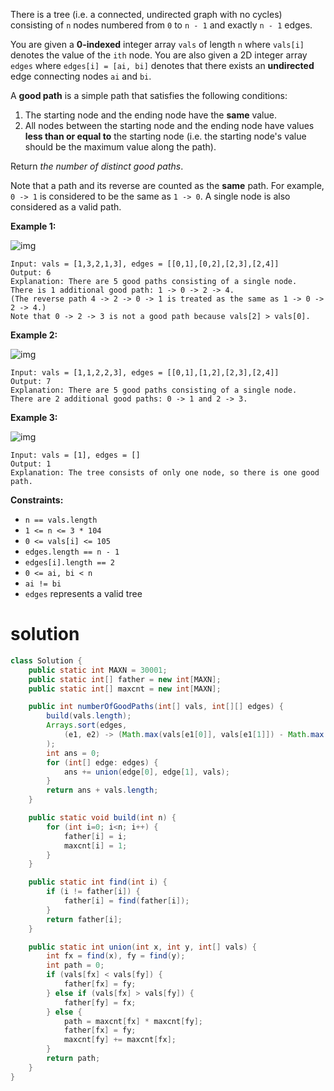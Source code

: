 There is a tree (i.e. a connected, undirected graph with no cycles) consisting of `n` nodes numbered from `0` to `n - 1` and exactly `n - 1` edges.

You are given a **0-indexed** integer array `vals` of length `n` where `vals[i]` denotes the value of the `ith` node. You are also given a 2D integer array `edges` where `edges[i] = [ai, bi]` denotes that there exists an **undirected** edge connecting nodes `ai` and `bi`.

A **good path** is a simple path that satisfies the following conditions:

1. The starting node and the ending node have the **same** value.
2. All nodes between the starting node and the ending node have values **less than or equal to** the starting node (i.e. the starting node's value should be the maximum value along the path).

Return *the number of distinct good paths*.

Note that a path and its reverse are counted as the **same** path. For example, `0 -> 1` is considered to be the same as `1 -> 0`. A single node is also considered as a valid path.

 

**Example 1:**

![img](https://assets.leetcode.com/uploads/2022/08/04/f9caaac15b383af9115c5586779dec5.png)

```
Input: vals = [1,3,2,1,3], edges = [[0,1],[0,2],[2,3],[2,4]]
Output: 6
Explanation: There are 5 good paths consisting of a single node.
There is 1 additional good path: 1 -> 0 -> 2 -> 4.
(The reverse path 4 -> 2 -> 0 -> 1 is treated as the same as 1 -> 0 -> 2 -> 4.)
Note that 0 -> 2 -> 3 is not a good path because vals[2] > vals[0].
```

**Example 2:**

![img](https://assets.leetcode.com/uploads/2022/08/04/149d3065ec165a71a1b9aec890776ff.png)

```
Input: vals = [1,1,2,2,3], edges = [[0,1],[1,2],[2,3],[2,4]]
Output: 7
Explanation: There are 5 good paths consisting of a single node.
There are 2 additional good paths: 0 -> 1 and 2 -> 3.
```

**Example 3:**

![img](https://assets.leetcode.com/uploads/2022/08/04/31705e22af3d9c0a557459bc7d1b62d.png)

```
Input: vals = [1], edges = []
Output: 1
Explanation: The tree consists of only one node, so there is one good path.
```

 

**Constraints:**

- `n == vals.length`
- `1 <= n <= 3 * 104`
- `0 <= vals[i] <= 105`
- `edges.length == n - 1`
- `edges[i].length == 2`
- `0 <= ai, bi < n`
- `ai != bi`
- `edges` represents a valid tree

# solution

```java
class Solution {
    public static int MAXN = 30001;
    public static int[] father = new int[MAXN];
    public static int[] maxcnt = new int[MAXN];

    public int numberOfGoodPaths(int[] vals, int[][] edges) {
        build(vals.length);
        Arrays.sort(edges, 
            (e1, e2) -> (Math.max(vals[e1[0]], vals[e1[1]]) - Math.max(vals[e2[0]], vals[e2[1]]))
        );
        int ans = 0;
        for (int[] edge: edges) {
            ans += union(edge[0], edge[1], vals);
        }
        return ans + vals.length;
    }

    public static void build(int n) {
        for (int i=0; i<n; i++) {
            father[i] = i;
            maxcnt[i] = 1;
        }
    }

    public static int find(int i) {
        if (i != father[i]) {
            father[i] = find(father[i]);
        }
        return father[i];
    }

    public static int union(int x, int y, int[] vals) {
        int fx = find(x), fy = find(y);
        int path = 0;
        if (vals[fx] < vals[fy]) {
            father[fx] = fy;
        } else if (vals[fx] > vals[fy]) {
            father[fy] = fx;
        } else {
            path = maxcnt[fx] * maxcnt[fy];
            father[fx] = fy;
            maxcnt[fy] += maxcnt[fx];
        }
        return path;
    }
}
```

